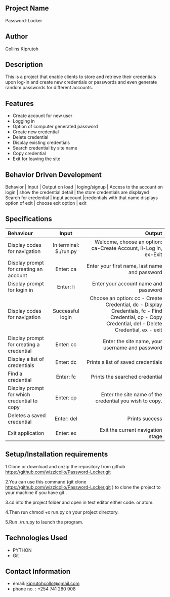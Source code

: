 ## Project Name
Password-Locker

## Author
Collins Kiprutoh

## Description
This is a project that enable clients to store and retrieve their credentials upon log-in and create new credentials or passwords and even generate random passwords for different accounts.

## Features
 - Create account for new user
 - Logging in
 - Option of computer generated password
 - Create new credential
 - Delete credential
 - Display existing credentials
 - Search credential by site name
 - Copy credential
 - Exit for leaving the site

## Behavior Driven Development
Behavior                |	   Input	                |     Output
on load	                |  loging/signup                | Access to the account
on login	            | show the credential detail	| the store credentials are displayed
Search for credential	| input account	                |credentials with that name displays
option of exit          | 	choose exit option          |	exit


## Specifications
| Behaviour | Input | Output |
| :---------------- | :---------------: | ------------------: |
| Display codes for navigation | In terminal: $./run.py | Welcome, choose an option: ca-Create Account, li-Log In, ex-Exit |
| Display prompt for creating an account | Enter: ca | Enter your first name, last name and password |
| Display prompt for login in | Enter: li | Enter your account name and password |
| Display codes for navigation | Successful login | Choose an option: cc - Create Credential, dc - Display Credentials, fc - Find Credential, cp - Copy Credential, del - Delete Credential, ex - exit |
| Display prompt for creating a credential | Enter: cc | Enter the site name, your username and password |
| Display a list of credentials | Enter: dc | Prints a list of saved credentials |
| Find a credential | Enter: fc | Prints the searched credential |
| Display prompt for which credential to copy | Enter: cp | Enter the site name of the credential you wish to copy. |
| Deletes a saved credential | Enter: del | Prints success |
| Exit application | Enter: ex | Exit the current navigation stage |

## Setup/Installation requirements
 1.Clone or download and unzip the repository from github https://github.com/wizzicollo/Password-Locker.git

2.You can use this command (git clone https://github.com/wizzicollo/Password-Locker.git ) to clone the project to your   machine if you have git .

3.cd into the project folder and open in text editor either code. or atom.

4.Then run chmod +x run.py on your project directory.

5.Run ./run.py to launch the program.


## Technologies Used
 - PYTHON
 - Git

## Contact Information
 - email: kiprutohcollo@gmail.com
 - phone no. : +254 741 280 908